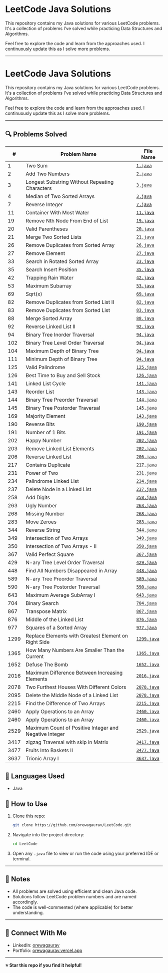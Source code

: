 # LeetCode Java Solutions

This repository contains my Java solutions for various LeetCode problems. It's a collection of problems I’ve solved while practicing Data Structures and Algorithms.

Feel free to explore the code and learn from the approaches used. I continuously update this as I solve more problems.

---
# LeetCode Java Solutions

This repository contains my Java solutions for various LeetCode problems. It's a collection of problems I've solved while practicing Data Structures and Algorithms.

Feel free to explore the code and learn from the approaches used. I continuously update this as I solve more problems.

---

## 🔍 Problems Solved

| #   | Problem Name                                  | File Name     |
|-----|-----------------------------------------------|---------------|
| 1   | Two Sum                                       | [`1.java`](./1.java)      |
| 2   | Add Two Numbers                               | [`2.java`](./2.java)      |
| 3   | Longest Substring Without Repeating Characters| [`3.java`](./3.java)      |
| 4   | Median of Two Sorted Arrays                   | [`3.java`](./4.java)      |
| 7   | Reverse Integer                               | [`7.java`](./7.java)      |
| 11  | Container With Most Water                     | [`11.java`](./11.java)     |
| 19  | Remove Nth Node From End of List              | [`19.java`](./19.java)     |
| 20  | Valid Parentheses                             | [`20.java`](./20.java)     |
| 21  | Merge Two Sorted Lists                        | [`21.java`](./21.java)     |
| 26  | Remove Duplicates from Sorted Array           | [`26.java`](./26.java)     |
| 27  | Remove Element                                | [`27.java`](./27.java)     |
| 33  | Search in Rotated Sorted Array                | [`23.java`](./23.java)     |
| 35  | Search Insert Position                        | [`35.java`](./35.java)     |
| 42  | Trapping Rain Water                           | [`42.java`](./42.java)     |
| 53  | Maximum Subarray                              | [`53.java`](./53.java)     |
| 69  | Sqrt(x)                                       | [`69.java`](./69.java)     |
| 82  | Remove Duplicates from Sorted List II         | [`82.java`](./82.java)     |
| 83  | Remove Duplicates from Sorted List            | [`83.java`](./83.java)     |
| 88  | Merge Sorted Array                            | [`88.java`](./88.java)     |
| 92  | Reverse Linked List II                        | [`92.java`](./92.java)     |
| 94  | Binary Tree Inorder Traversal                 | [`94.java`](./94.java)     |
| 102 | Binary Tree Level Order Traversal             | [`94.java`](./94.java)     |
| 104 | Maximum Depth of Binary Tree                  | [`94.java`](./94.java)     |
| 111 | Minimum Depth of Binary Tree                  | [`94.java`](./94.java)     |
| 125 | Valid Palindrome                              | [`125.java`](./125.java)    |
| 126 | Best Time to Buy and Sell Stock               | [`126.java`](./126.java)    |
| 141 | Linked List Cycle                             | [`141.java`](./141.java)    |
| 143 | Reorder List                                  | [`143.java`](./143.java)    |
| 144 | Binary Tree Preorder Traversal                | [`144.java`](./144.java)    |
| 145 | Binary Tree Postorder Traversal               | [`145.java`](./145.java)    |
| 169 | Majority Element                              | [`143.java`](./143.java)    |
| 190 | Reverse Bits                                  | [`190.java`](./190.java)    |
| 191 | Number of 1 Bits                              | [`191.java`](./191.java)    |
| 202 | Happy Number                                  | [`202.java`](./202.java)    |
| 203 | Remove Linked List Elements                   | [`202.java`](./202.java)    |
| 206 | Reverse Linked List                           | [`206.java`](./206.java)    |
| 217 | Contains Duplicate                            | [`217.java`](./217.java)    |
| 231 | Power of Two                                  | [`231.java`](./231.java)    |
| 234 | Palindrome Linked List                        | [`234.java`](./234.java)    |
| 237 | Delete Node in a Linked List                  | [`237.java`](./237.java)    |
| 258 | Add Digits                                    | [`258.java`](./258.java)    |
| 263 | Ugly Number                                   | [`263.java`](./263.java)    |
| 268 | Missing Number                                | [`268.java`](./268.java)    |
| 283 | Move Zeroes                                   | [`283.java`](./283.java)    |
| 344 | Reverse String                                | [`344.java`](./344.java)    |
| 349 | Intersection of Two Arrays                    | [`349.java`](./349.java)    |
| 350 | Intersection of Two Arrays - II               | [`350.java`](./350.java)    |
| 367 | Valid Perfect Square                          | [`367.java`](./367.java)    |
| 429 | N-ary Tree Level Order Traversal              | [`429.java`](./429.java)    |
| 448 | Find All Numbers Disappeared in Array         | [`448.java`](./448.java)    |
| 589 | N-ary Tree Preorder Traversal                 | [`589.java`](./589.java)    |
| 590 | N-ary Tree Postorder Traversal                | [`590.java`](./590.java)    |
| 643 | Maximum Average SubArray I                    | [`643.java`](./643.java)    |
| 704 | Binary Search                                 | [`704.java`](./704.java)    |
| 867 | Transpose Matrix                              | [`867.java`](./867.java)    |
| 876 | Middle of the Linked List                     | [`876.java`](./876.java)    |
| 977 | Squares of a Sorted Array                     | [`977.java`](./977.java)    |
| 1299| Replace Elements with Greatest Element on Right Side | [`1299.java`](./1299.java)    |
| 1365| How Many Numbers Are Smaller Than the Current  | [`1365.java`](./1365.java)   |
| 1652| Defuse The Bomb                                | [`1652.java`](./1652.java)   |
| 2016| Maximum Difference Between Increasing Elements | [`2016.java`](./2016.java)   |
| 2078| Two Furthest Houses With Different Colors      | [`2078.java`](./2078.java)   |
| 2095| Delete the Middle Node of a Linked List        | [`2078.java`](./2078.java)   |
| 2215| Find the Difference of Two Arrays              | [`2215.java`](./2215.java)   |
| 2460| Apply Operations to an Array                   | [`2460.java`](./2460.java)   |
| 2460| Apply Operations to an Array                   | [`2460.java`](./2460.java)   |
| 2529| Maximum Count of Positive Integer and Negative Integer| [`2529.java`](./2529.java)   |
| 3417| zigzag Traversal with skip in Matrix           | [`3417.java`](./3417.java)   |
| 3477| Fruits Into Baskets II                         | [`3477.java`](./3477.java)   |
| 3637| Trionic Array I                                | [`3637.java`](./3637.java)   |

## 🧠 Languages Used

- Java

## 🚀 How to Use

1. Clone this repo:

   ```bash
   git clone https://github.com/orewagaurav/LeetCode.git
   ```

2. Navigate into the project directory:

   ```bash
   cd LeetCode
   ```

3. Open any `.java` file to view or run the code using your preferred IDE or terminal.

---

## 📌 Notes

- All problems are solved using efficient and clean Java code.
- Solutions follow LeetCode problem numbers and are named accordingly.
- The code is well-commented (where applicable) for better understanding.

---

## 🔗 Connect With Me

- LinkedIn: [orewagaurav](https://linkedin.com/in/orewagaurav)
- Portfolio: [orewagaurav.vercel.app](https://orewagaurav.vercel.app)

---

**⭐ Star this repo if you find it helpful!**
